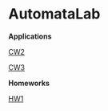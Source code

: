 # AutomataLab

<b>Applications</b>

[CW2](https://meryem-ezber.github.io/AutomataLab/CW2/NfaAndDfa.html)

[CW3](https://meryem-ezber.github.io/AutomataLab/CW3/RegExp.html)

<b>Homeworks</b>

[HW1](https://meryem-ezber.github.io/AutomataLab/HW1/RegExp.html)
